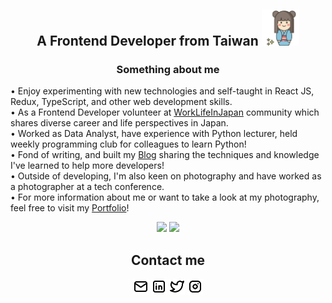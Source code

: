 
<h2 align="center">A Frontend Developer from Taiwan
<img width="60" src="./img/favicon.jpg" />
</h2>


<h3 align="center">Something about me</h3>

•  Enjoy experimenting with new technologies and self-taught in React JS, Redux, TypeScript, and other web development skills.<br> 
•  As a Frontend Developer volunteer at [WorkLifeInJapan](https://www.worklifeinjapan.net/home/about-us) community which shares diverse career and life perspectives in Japan.<br>
•  Worked as Data Analyst, have experience with Python lecturer, held weekly programming club for colleagues to learn Python!<br>
•  Fond of writing, and built my [Blog](https://anila.me/) sharing the techniques and knowledge I've learned to help more developers!<br>
•  Outside of developing, I'm also keen on photography and have worked as a photographer at a tech conference.<br>
•  For more information about me or want to take a look at my photography, feel free to visit my [Portfolio](https://anilahsu.github.io/Portfolio/)!<br>

<div align="center">
    <picture>
        <source media="(prefers-color-scheme: dark)" srcset="https://github-readme-stats.vercel.app/api?username=anilahsu&count_private=true&show_icons=true&theme=graywhite&border_radius=20" />
        <img src="https://github-readme-stats.vercel.app/api?username=anilahsu&count_private=true&show_icons=true&theme=graywhite&border_radius=20" />
    </picture>
    <picture>
        <source media="(prefers-color-scheme: dark)" srcset="https://github-readme-streak-stats.herokuapp.com?user=anilahsu&theme=icegray&border_radius=20&border=dcdcdc" />
        <img src="https://github-readme-streak-stats.herokuapp.com?user=anilahsu&theme=icegray&border_radius=20&border=dcdcdc" />
    </picture>
</div>

<h2 align="center">Contact me</h2>
<p align="center">
<a href="mailto:simple01281017@gmail.com" ><img width="25" src="./img/mail.svg" /></a>
<a href="https://www.linkedin.com/in/AnilaHsu" ><img width="25" src="./img/linkedin.svg" /></a>
<a href="https://twitter.com/AnilaHsu" ><img width="25" src="./img/twitter.svg" /></a>
<a href="https://www.instagram.com/anila_hsu/" ><img width="25" src="./img/instagram.svg" /></a>
</p>

